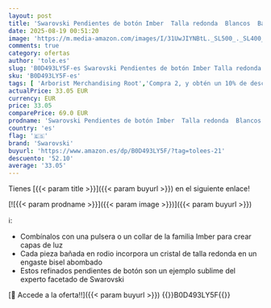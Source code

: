 ```yaml
---
layout: post
title: 'Swarovski Pendientes de botón Imber  Talla redonda  Blancos  Baño de rodio'
date: 2025-08-19 00:51:20
image: 'https://m.media-amazon.com/images/I/31UwJIYNBtL._SL500_._SL400_.jpg'
comments: true
category: ofertas
author: 'tole.es'
slug: 'B0D493LY5F-es Swarovski Pendientes de botón Imber Talla redonda Blancos...'
sku: 'B0D493LY5F-es'
tags: [ 'Arborist Merchandising Root','Compra 2, y obtén un 10% de descuento','Compra 2, y obtén un 10% de descuento_JWL','Compre 2 y obtenga un 10 % de descuento','Compre 2 y obtenga un 10 % de descuento_JWL','Joyería para mujer','Moda','Moda Mujer','Pendientes para mujer','Premium Brands Mujer','Self Service','Special Features Stores','c8538d25-3af9-48d3-aeff-5f3ce5572a36_0','c8538d25-3af9-48d3-aeff-5f3ce5572a36_6301','c8538d25-3af9-48d3-aeff-5f3ce5572a36_8401','c8538d25-3af9-48d3-aeff-5f3ce5572a36_9601','swarovski','🇪🇸', ]
actualPrice: 33.05 EUR
currency: EUR
price: 33.05
comparePrice: 69.0 EUR
prodname: 'Swarovski Pendientes de botón Imber  Talla redonda  Blancos  Baño de rodio'
country: 'es'
flag: '🇪🇸'
brand: 'Swarovski'
buyurl: 'https://www.amazon.es/dp/B0D493LY5F/?tag=tolees-21'
descuento: '52.10'
average: '33.05'
---
```


Tienes [{{< param title >}}]({{< param buyurl >}}) en el siguiente enlace!

[![{{< param prodname >}}]({{< param image >}})]({{< param buyurl >}})

ℹ️:

- Combínalos con una pulsera o un collar de la familia Imber para crear capas de luz
- Cada pieza bañada en rodio incorpora un cristal de talla redonda en un engaste bisel abombado
- Estos refinados pendientes de botón son un ejemplo sublime del experto facetado de Swarovski

[🛒 Accede a la oferta!!]({{< param buyurl >}})
{{<world>}}B0D493LY5F{{</world>}}
